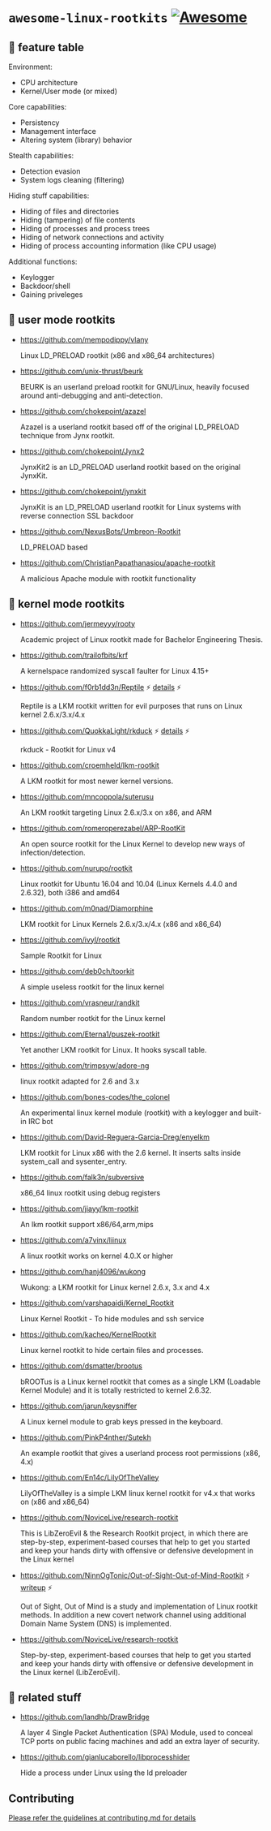# `awesome-linux-rootkits` [![Awesome](https://cdn.rawgit.com/sindresorhus/awesome/d7305f38d29fed78fa85652e3a63e154dd8e8829/media/badge.svg)](https://github.com/sindresorhus/awesome)

## :key: feature table

Environment:
 - CPU architecture
 - Kernel/User mode (or mixed)

Core capabilities:
 - Persistency
 - Management interface
 - Altering system (library) behavior

Stealth capabilities:
 - Detection evasion
 - System logs cleaning (filtering)

Hiding stuff capabilities:
 - Hiding of files and directories
 - Hiding (tampering) of file contents
 - Hiding of processes and process trees
 - Hiding of network connections and activity
 - Hiding of process accounting information (like CPU usage)

Additional functions:
 - Keylogger
 - Backdoor/shell
 - Gaining priveleges

## :see_no_evil: user mode rootkits

- https://github.com/mempodippy/vlany

  Linux LD_PRELOAD rootkit (x86 and x86_64 architectures)

- https://github.com/unix-thrust/beurk

  BEURK is an userland preload rootkit for GNU/Linux, heavily focused around anti-debugging and anti-detection.

- https://github.com/chokepoint/azazel

  Azazel is a userland rootkit based off of the original LD_PRELOAD technique from Jynx rootkit.

- https://github.com/chokepoint/Jynx2

  JynxKit2 is an LD_PRELOAD userland rootkit based on the original JynxKit.

- https://github.com/chokepoint/jynxkit

  JynxKit is an LD_PRELOAD userland rootkit for Linux systems with reverse connection SSL backdoor

- https://github.com/NexusBots/Umbreon-Rootkit

  LD_PRELOAD based

- https://github.com/ChristianPapathanasiou/apache-rootkit

  A malicious Apache module with rootkit functionality

## :hear_no_evil: kernel mode rootkits

- https://github.com/jermeyyy/rooty

  Academic project of Linux rootkit made for Bachelor Engineering Thesis.

- https://github.com/trailofbits/krf

  A kernelspace randomized syscall faulter for Linux 4.15+

- https://github.com/f0rb1dd3n/Reptile :zap: [details](details/reptile.md) :zap:

  Reptile is a LKM rootkit written for evil purposes that runs on Linux kernel 2.6.x/3.x/4.x

- https://github.com/QuokkaLight/rkduck :zap: [details](details/rkduck.md) :zap:

  rkduck - Rootkit for Linux v4

- https://github.com/croemheld/lkm-rootkit

  A LKM rootkit for most newer kernel versions.

- https://github.com/mncoppola/suterusu

  An LKM rootkit targeting Linux 2.6.x/3.x on x86, and ARM

- https://github.com/romeroperezabel/ARP-RootKit

  An open source rootkit for the Linux Kernel to develop new ways of infection/detection.

- https://github.com/nurupo/rootkit

  Linux rootkit for Ubuntu 16.04 and 10.04 (Linux Kernels 4.4.0 and 2.6.32), both i386 and amd64

- https://github.com/m0nad/Diamorphine

  LKM rootkit for Linux Kernels 2.6.x/3.x/4.x (x86 and x86_64)

- https://github.com/ivyl/rootkit

  Sample Rootkit for Linux

- https://github.com/deb0ch/toorkit

  A simple useless rootkit for the linux kernel

- https://github.com/vrasneur/randkit

  Random number rootkit for the Linux kernel

- https://github.com/Eterna1/puszek-rootkit

  Yet another LKM rootkit for Linux. It hooks syscall table.

- https://github.com/trimpsyw/adore-ng

  linux rootkit adapted for 2.6 and 3.x

- https://github.com/bones-codes/the_colonel

  An experimental linux kernel module (rootkit) with a keylogger and built-in IRC bot

- https://github.com/David-Reguera-Garcia-Dreg/enyelkm

  LKM rootkit for Linux x86 with the 2.6 kernel. It inserts salts inside system_call and sysenter_entry.

- https://github.com/falk3n/subversive

  x86_64 linux rootkit using debug registers

- https://github.com/jiayy/lkm-rootkit

  An lkm rootkit support x86/64,arm,mips

- https://github.com/a7vinx/liinux

  A linux rootkit works on kernel 4.0.X or higher

- https://github.com/hanj4096/wukong

  Wukong: a LKM rootkit for Linux kernel 2.6.x, 3.x and 4.x

- https://github.com/varshapaidi/Kernel_Rootkit

  Linux Kernel Rootkit - To hide modules and ssh service

- https://github.com/kacheo/KernelRootkit

  Linux kernel rootkit to hide certain files and processes.

- https://github.com/dsmatter/brootus

  bROOTus is a Linux kernel rootkit that comes as a single LKM (Loadable Kernel Module) and it is totally restricted to kernel 2.6.32.

- https://github.com/jarun/keysniffer

  A Linux kernel module to grab keys pressed in the keyboard.

- https://github.com/PinkP4nther/Sutekh

  An example rootkit that gives a userland process root permissions (x86, 4.x)

- https://github.com/En14c/LilyOfTheValley

  LilyOfTheValley is a simple LKM linux kernel rootkit for v4.x that works on (x86 and x86_64)

- https://github.com/NoviceLive/research-rootkit

  This is LibZeroEvil & the Research Rootkit project, in which there are step-by-step, experiment-based courses that help to get you started and keep your hands dirty with offensive or defensive development in the Linux kernel

- https://github.com/NinnOgTonic/Out-of-Sight-Out-of-Mind-Rootkit :zap: [writeup](https://github.com/NinnOgTonic/Out-of-Sight-Out-of-Mind-Rootkit/blob/master/osom.pdf) :zap:

  Out of Sight, Out of Mind is a study and implementation of Linux rootkit methods. In addition a new covert network channel using additional Domain Name System (DNS) is implemented.
  
- https://github.com/NoviceLive/research-rootkit

  Step-by-step, experiment-based courses that help to get you started and keep your hands dirty with offensive or defensive development in the Linux kernel (LibZeroEvil).

## :speak_no_evil: related stuff

- https://github.com/landhb/DrawBridge

  A layer 4 Single Packet Authentication (SPA) Module, used to conceal TCP ports on public facing machines and add an extra layer of security.

- https://github.com/gianlucaborello/libprocesshider

  Hide a process under Linux using the ld preloader

## Contributing

[Please refer the guidelines at contributing.md for details](CONTRIBUTING.md)
